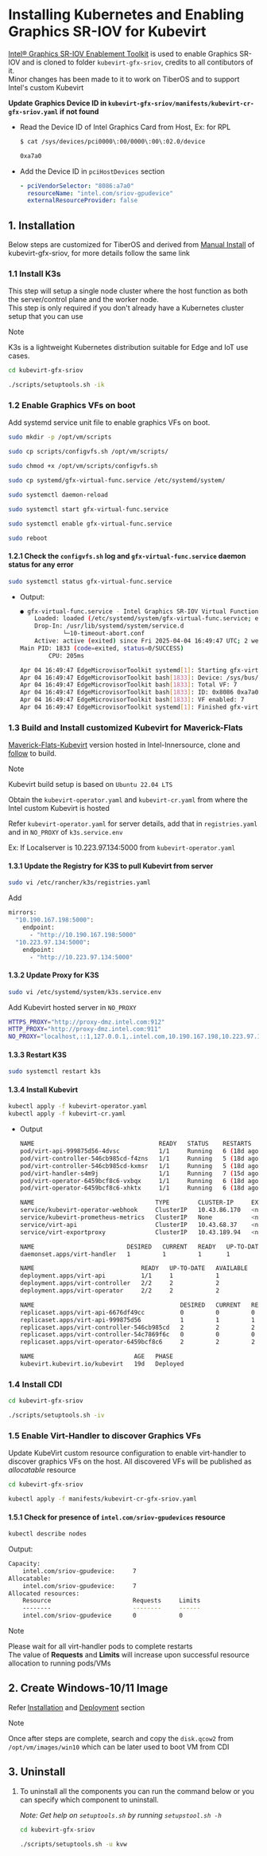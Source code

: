 # Installing Kubernetes and Enabling Graphics SR-IOV for Kubevirt

[Intel® Graphics SR-IOV Enablement Toolkit](https://github.com/intel/kubevirt-gfx-sriov) is used to enable Graphics SR-IOV and is cloned to folder `kubevirt-gfx-sriov`, credits to all contibutors of it.\
Minor changes has been made to it to work on TiberOS and to support Intel's custom Kubevirt

**Update Graphics Device ID in `kubevirt-gfx-sriov/manifests/kubevirt-cr-gfx-sriov.yaml` if not found**
  - Read the Device ID of Intel Graphics Card from Host, Ex: for RPL
    ```sh
    $ cat /sys/devices/pci0000\:00/0000\:00\:02.0/device

    0xa7a0
    ```
  - Add the Device ID in `pciHostDevices` section
    ```yaml
    - pciVendorSelector: "8086:a7a0"
      resourceName: "intel.com/sriov-gpudevice"
      externalResourceProvider: false
    ```

## 1. Installation
Below steps are customized for TiberOS and derived from [Manual Install](../kubevirt-gfx-sriov/docs/manual-install.md) of kubevirt-gfx-sriov, for more details follow the same link

### 1.1 Install K3s

This step will setup a single node cluster where the host function as both the server/control plane and the worker node.\
This step is only required if you don't already have a Kubernetes cluster setup that you can use

> [!Note]
> K3s is a lightweight Kubernetes distribution suitable for Edge and IoT use cases.

```sh
cd kubevirt-gfx-sriov

./scripts/setuptools.sh -ik
```

### 1.2 Enable Graphics VFs on boot

Add systemd service unit file to enable graphics VFs on boot.
```sh
sudo mkdir -p /opt/vm/scripts

sudo cp scripts/configvfs.sh /opt/vm/scripts/

sudo chmod +x /opt/vm/scripts/configvfs.sh

sudo cp systemd/gfx-virtual-func.service /etc/systemd/system/

sudo systemctl daemon-reload

sudo systemctl start gfx-virtual-func.service

sudo systemctl enable gfx-virtual-func.service

sudo reboot
```

#### 1.2.1 Check the `configvfs.sh` log and `gfx-virtual-func.service` daemon status for any error
```sh
sudo systemctl status gfx-virtual-func.service
```
-   Output:
    ```sh
    ● gfx-virtual-func.service - Intel Graphics SR-IOV Virtual Function Manager
        Loaded: loaded (/etc/systemd/system/gfx-virtual-func.service; enabled; preset: disabled)
        Drop-In: /usr/lib/systemd/system/service.d
                └─10-timeout-abort.conf
        Active: active (exited) since Fri 2025-04-04 16:49:47 UTC; 2 weeks 4 days ago
    Main PID: 1833 (code=exited, status=0/SUCCESS)
            CPU: 205ms

    Apr 04 16:49:47 EdgeMicrovisorToolkit systemd[1]: Starting gfx-virtual-func.service - Intel Graphics SR-IOV Virtual Function Manager...
    Apr 04 16:49:47 EdgeMicrovisorToolkit bash[1833]: Device: /sys/bus/pci/devices/0000:00:02.0
    Apr 04 16:49:47 EdgeMicrovisorToolkit bash[1833]: Total VF: 7
    Apr 04 16:49:47 EdgeMicrovisorToolkit bash[1833]: ID: 0x8086 0xa7a0
    Apr 04 16:49:47 EdgeMicrovisorToolkit bash[1833]: VF enabled: 7
    Apr 04 16:49:47 EdgeMicrovisorToolkit systemd[1]: Finished gfx-virtual-func.service - Intel Graphics SR-IOV Virtual Function Manager.
    ```

### 1.3 Build and Install customized Kubevirt for Maverick-Flats
[Maverick-Flats-Kubevirt](https://github.com/intel-innersource/applications.virtualization.maverickflats-kubevirt-itep) version hosted in Intel-Innersource, clone and [follow](https://github.com/intel-innersource/applications.virtualization.maverickflats-kubevirt-itep/blob/v1.5.0/docs/build-the-builder.md) to build.

>[!Note]
Kubevirt build setup is based on `Ubuntu 22.04 LTS`

Obtain the `kubevirt-operator.yaml` and `kubevirt-cr.yaml` from where the Intel custom Kubevirt is hosted

Refer `kubevirt-operator.yaml` for server details, add that in `registries.yaml` and in `NO_PROXY` of `k3s.service.env`

Ex: If Localserver is 10.223.97.134:5000 from `kubevirt-operator.yaml`

#### 1.3.1 Update the Registry for K3S to pull Kubevirt from server
```sh
sudo vi /etc/rancher/k3s/registries.yaml
```
Add
```sh
mirrors:
  "10.190.167.198:5000":
    endpoint:
      - "http://10.190.167.198:5000"
  "10.223.97.134:5000":
    endpoint:
      - "http://10.223.97.134:5000"
```

#### 1.3.2 Update Proxy for K3S
```sh
sudo vi /etc/systemd/system/k3s.service.env
```
Add Kubevirt hosted server in `NO_PROXY`
```sh
HTTPS_PROXY="http://proxy-dmz.intel.com:912"
HTTP_PROXY="http://proxy-dmz.intel.com:911"
NO_PROXY="localhost,::1,127.0.0.1,.intel.com,10.190.167.198,10.223.97.134"
```

#### 1.3.3 Restart K3S
```sh
sudo systemctl restart k3s
```

#### 1.3.4 Install Kubevirt
```sh
kubectl apply -f kubevirt-operator.yaml
kubectl apply -f kubevirt-cr.yaml
```
-   Output
    ```sh
    NAME                                   READY   STATUS    RESTARTS      AGE
    pod/virt-api-999875d56-4dvsc           1/1     Running   6 (18d ago)   19d
    pod/virt-controller-546cb985cd-f4zns   1/1     Running   5 (18d ago)   19d
    pod/virt-controller-546cb985cd-kxmsr   1/1     Running   5 (18d ago)   19d
    pod/virt-handler-s4m9j                 1/1     Running   7 (15d ago)   19d
    pod/virt-operator-6459bcf8c6-vxbqx     1/1     Running   6 (18d ago)   19d
    pod/virt-operator-6459bcf8c6-xhktx     1/1     Running   6 (18d ago)   19d

    NAME                                  TYPE        CLUSTER-IP     EXTERNAL-IP   PORT(S)   AGE
    service/kubevirt-operator-webhook     ClusterIP   10.43.86.170   <none>        443/TCP   19d
    service/kubevirt-prometheus-metrics   ClusterIP   None           <none>        443/TCP   19d
    service/virt-api                      ClusterIP   10.43.68.37    <none>        443/TCP   19d
    service/virt-exportproxy              ClusterIP   10.43.189.94   <none>        443/TCP   19d

    NAME                          DESIRED   CURRENT   READY   UP-TO-DATE   AVAILABLE   NODE SELECTOR            AGE
    daemonset.apps/virt-handler   1         1         1       1            1           kubernetes.io/os=linux   19d

    NAME                              READY   UP-TO-DATE   AVAILABLE   AGE
    deployment.apps/virt-api          1/1     1            1           19d
    deployment.apps/virt-controller   2/2     2            2           19d
    deployment.apps/virt-operator     2/2     2            2           19d

    NAME                                         DESIRED   CURRENT   READY   AGE
    replicaset.apps/virt-api-6676df49cc          0         0         0       19d
    replicaset.apps/virt-api-999875d56           1         1         1       19d
    replicaset.apps/virt-controller-546cb985cd   2         2         2       19d
    replicaset.apps/virt-controller-54c7869f6c   0         0         0       19d
    replicaset.apps/virt-operator-6459bcf8c6     2         2         2       19d

    NAME                            AGE   PHASE
    kubevirt.kubevirt.io/kubevirt   19d   Deployed
    ```

### 1.4 Install CDI
```sh
cd kubevirt-gfx-sriov

./scripts/setuptools.sh -iv
```

### 1.5 Enable Virt-Handler to discover Graphics VFs
Update KubeVirt custom resource configuration to enable virt-handler to discover graphics VFs on the host. All discovered VFs will be published as *allocatable* resource
```sh
cd kubevirt-gfx-sriov

kubectl apply -f manifests/kubevirt-cr-gfx-sriov.yaml
```

#### 1.5.1 Check for presence of `intel.com/sriov-gpudevices` resource

```sh
kubectl describe nodes
```
Output:
```sh
Capacity:
    intel.com/sriov-gpudevice:     7
Allocatable:
    intel.com/sriov-gpudevice:     7
Allocated resources:
    Resource                       Requests     Limits
    --------                       --------     ------
    intel.com/sriov-gpudevice      0            0
```
> [!Note] 
> Please wait for all virt-handler pods to complete restarts\
> The value of **Requests** and **Limits** will increase upon successful resource allocation to running pods/VMs

## 2. Create Windows-10/11 Image

Refer [Installation](../kubevirt-gfx-sriov/docs/deploy-windows-vm.md#installation) and [Deployment](../kubevirt-gfx-sriov/docs/deploy-windows-vm.md#deployment) section

> [!Note]
Once after steps are complete, search and copy the `disk.qcow2` from `/opt/vm/images/win10` which can be later used to boot VM from CDI

## 3. Uninstall

1. To uninstall all the components you can run the command below or you can specify which component to uninstall.

   *Note: Get help on `setuptools.sh` by running `setupstool.sh -h`*
   ```sh
   cd kubevirt-gfx-sriov

   ./scripts/setuptools.sh -u kvw
   ``` 